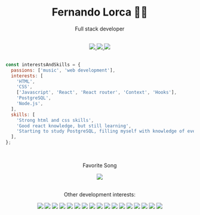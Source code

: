 <div align="center">
    <h1>Fernando Lorca 🐱‍💻</h1>
    <p>Full stack developer</p>
</div>
<br>
<div align="center">
    <a href="https://www.linkedin.com/in/fernando-lorca-pinto-8b459119b/" target="_blank">
        <img src="https://img.shields.io/badge/linkedin-0A66C2?style=for-the-badge&logo=linkedin&logoColor=white" />
    </a href="https://github.com/FernandoLorca?tab=repositories" target="_blank">
    <a href="https://github.com/FernandoLorca?tab=repositories">
        <img src="https://img.shields.io/badge/repositories-181717?style=for-the-badge&logo=github&logoColor=white" />
    </a>
    <a href="mailto:florcapinto@gmail.com">
        <img src="https://img.shields.io/badge/email-EA4335?style=for-the-badge&logo=gmail&logoColor=white" />
    </a>
</div>
<br>

```js
const interestsAndSkills = {
  passions: ['music', 'web development'],
  interests: [
    'HTML',
    'CSS',
    ['Javascript', 'React', 'React router', 'Context', 'Hooks'],
    'PostgreSQL',
    'Node.js',
  ],
  skills: [
    'Strong html and css skills',
    'Good react knowledge, but still learning',
    'Starting to study PostgreSQL, filling myself with knowledge of everything that has to do with it.',
  ],
};
```

<br>
<div align="center">
    <p>Favorite Song</p>
    <a href="https://open.spotify.com/track/1e1IiUItCGhp8LvU8aZ213?si=fb2980299671434b">
        <img src="https://img.shields.io/badge/spotify-1DB954?style=for-the-badge&logo=spotify&logoColor=white" />
    </a>
</div>
<br>
<div align="center">
    <p>Other development interests:</p>
        <img src="https://img.shields.io/badge/HTML-151516?style=flat-square&logo=html5&logoColor=E34F26" />
        <img src="https://img.shields.io/badge/CSS-151516?style=flat-square&logo=css3&logoColor=1572B6" />
        <img src="https://img.shields.io/badge/vscode-151516?style=flat-square&logo=visualstudiocode&logoColor=007ACC" />
        <img src="https://img.shields.io/badge/Javascript-151516?style=flat-square&logo=javascript&logoColor=F7DF1E" />
        <img src="https://img.shields.io/badge/React-151516?style=flat-square&logo=react&logoColor=61DAFB" />
        <img src="https://img.shields.io/badge/ReactRouter-151516?style=flat-square&logo=reactrouter&logoColor=CA4245" />
        <img src="https://img.shields.io/badge/Vite-151516?style=flat-square&logo=vite&logoColor=646CFF" />
        <img src="https://img.shields.io/badge/GNUBash-151516?style=flat-square&logo=GNUBash&logoColor=4EAA25" />
        <img src="https://img.shields.io/badge/Node.js-151516?style=flat-square&logo=node.js&logoColor=339933" />
        <img src="https://img.shields.io/badge/npm-151516?style=flat-square&logo=npm&logoColor=CB3837" />
        <img src="https://img.shields.io/badge/Deno-151516?style=flat-square&logo=deno&logoColor=#000000" />
        <img src="https://img.shields.io/badge/Linux-151516?style=flat-square&logo=linux&logoColor=FCC624" />
        <img src="https://img.shields.io/badge/GNU-151516?style=flat-square&logo=gnu&logoColor=A42E2B" />
        <img src="https://img.shields.io/badge/Ubuntu-151516?style=flat-square&logo=ubuntu&logoColor=E95420" />
        <img src="https://img.shields.io/badge/Codewars-151516?style=flat-square&logo=codewars&logoColor=B1361E" />
        <img src="https://img.shields.io/badge/Discord-151516?style=flat-square&logo=discord&logoColor=5865F2" />
        <img src="https://img.shields.io/badge/AdobeXD-151516?style=flat-square&logo=adobexd&logoColor=FF61F6" />
</div>
